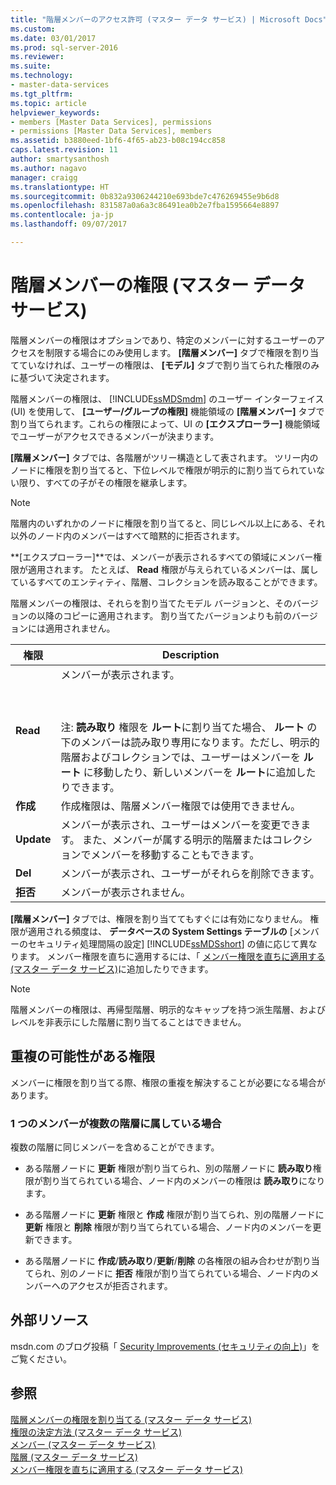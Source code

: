 ```yaml
---
title: "階層メンバーのアクセス許可 (マスター データ サービス) | Microsoft Docs"
ms.custom: 
ms.date: 03/01/2017
ms.prod: sql-server-2016
ms.reviewer: 
ms.suite: 
ms.technology:
- master-data-services
ms.tgt_pltfrm: 
ms.topic: article
helpviewer_keywords:
- members [Master Data Services], permissions
- permissions [Master Data Services], members
ms.assetid: b3880eed-1bf6-4f65-ab23-b08c194cc858
caps.latest.revision: 11
author: smartysanthosh
ms.author: nagavo
manager: craigg
ms.translationtype: HT
ms.sourcegitcommit: 0b832a9306244210e693bde7c476269455e9b6d8
ms.openlocfilehash: 831587a0a6a3c86491ea0b2e7fba1595664e8897
ms.contentlocale: ja-jp
ms.lasthandoff: 09/07/2017

---
```

# <a name="hierarchy-member-permissions-master-data-services"></a>階層メンバーの権限 (マスター データ サービス)
  階層メンバーの権限はオプションであり、特定のメンバーに対するユーザーのアクセスを制限する場合にのみ使用します。 **[階層メンバー]** タブで権限を割り当てていなければ、ユーザーの権限は、 **[モデル]** タブで割り当てられた権限のみに基づいて決定されます。  
  
 階層メンバーの権限は、 [!INCLUDE[ssMDSmdm](../includes/ssmdsmdm-md.md)] のユーザー インターフェイス (UI) を使用して、 **[ユーザー/グループの権限]** 機能領域の **[階層メンバー]** タブで割り当てられます。これらの権限によって、UI の **[エクスプローラー]** 機能領域でユーザーがアクセスできるメンバーが決まります。  
  
 **[階層メンバー]** タブでは、各階層がツリー構造として表されます。 ツリー内のノードに権限を割り当てると、下位レベルで権限が明示的に割り当てられていない限り、すべての子がその権限を継承します。  
  
> [!NOTE]  
>  階層内のいずれかのノードに権限を割り当てると、同じレベル以上にある、それ以外のノード内のメンバーはすべて暗黙的に拒否されます。  
  
 **[エクスプローラー]**では、メンバーが表示されるすべての領域にメンバー権限が適用されます。 たとえば、 **Read** 権限が与えられているメンバーは、属しているすべてのエンティティ、階層、コレクションを読み取ることができます。  
  
 階層メンバーの権限は、それらを割り当てたモデル バージョンと、そのバージョンの以降のコピーに適用されます。 割り当てたバージョンよりも前のバージョンには適用されません。  
  
|権限|Description|  
|----------------|-----------------|  
|**Read**|メンバーが表示されます。<br /><br /> <br /><br /> 注: **読み取り** 権限を **ルート**に割り当てた場合、 **ルート** の下のメンバーは読み取り専用になります。ただし、明示的階層およびコレクションでは、ユーザーはメンバーを **ルート** に移動したり、新しいメンバーを **ルート**に追加したりできます。|  
|**作成**|作成権限は、階層メンバー権限では使用できません。|  
|**Update**|メンバーが表示され、ユーザーはメンバーを変更できます。 また、メンバーが属する明示的階層またはコレクションでメンバーを移動することもできます。|  
|**Del**|メンバーが表示され、ユーザーがそれらを削除できます。|  
|**拒否**|メンバーが表示されません。|  
  
 **[階層メンバー]** タブでは、権限を割り当ててもすぐには有効になりません。 権限が適用される頻度は、 **データベースの System Settings テーブルの** [メンバーのセキュリティ処理間隔の設定] [!INCLUDE[ssMDSshort](../includes/ssmdsshort-md.md)] の値に応じて異なります。 メンバー権限を直ちに適用するには、「 [メンバー権限を直ちに適用する (マスター データ サービス)](../master-data-services/immediately-apply-member-permissions-master-data-services.md)に追加したりできます。  
  
> [!NOTE]  
>  階層メンバーの権限は、再帰型階層、明示的なキャップを持つ派生階層、およびレベルを非表示にした階層に割り当てることはできません。  
  
## <a name="possible-overlapping-permissions"></a>重複の可能性がある権限  
 メンバーに権限を割り当てる際、権限の重複を解決することが必要になる場合があります。  
  
### <a name="when-a-member-belongs-to-multiple-hierarchies"></a>1 つのメンバーが複数の階層に属している場合  
 複数の階層に同じメンバーを含めることができます。  
  
-   ある階層ノードに **更新** 権限が割り当てられ、別の階層ノードに **読み取り**権限が割り当てられている場合、ノード内のメンバーの権限は **読み取り**になります。  
  
-   ある階層ノードに **更新** 権限と **作成** 権限が割り当てられ、別の階層ノードに **更新** 権限と **削除** 権限が割り当てられている場合、ノード内のメンバーを更新できます。  
  
-   ある階層ノードに **作成**/**読み取り**/**更新**/**削除** の各権限の組み合わせが割り当てられ、別のノードに **拒否** 権限が割り当てられている場合、ノード内のメンバーへのアクセスが拒否されます。  
  
## <a name="external-resources"></a>外部リソース  
 msdn.com のブログ投稿「 [Security Improvements (セキュリティの向上)](http://go.microsoft.com/fwlink/p/?LinkId=615376)」をご覧ください。  
  
## <a name="see-also"></a>参照  
 [階層メンバーの権限を割り当てる (マスター データ サービス)](../master-data-services/assign-hierarchy-member-permissions-master-data-services.md)   
 [権限の決定方法 (マスター データ サービス)](../master-data-services/how-permissions-are-determined-master-data-services.md)   
 [メンバー (マスター データ サービス)](../master-data-services/members-master-data-services.md)   
 [階層 (マスター データ サービス)](../master-data-services/hierarchies-master-data-services.md)   
 [メンバー権限を直ちに適用する (マスター データ サービス)](../master-data-services/immediately-apply-member-permissions-master-data-services.md)  
  
  
